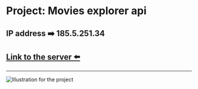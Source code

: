 # **Project: Movies explorer api**

## IP address ➡️ 185.5.251.34

## [Link to the server ⬅️](https://api.film-explorer.nomoredomains.rocks/)

---

![Illustration for the project](https://moviestart.ru/wp-content/uploads/2020/12/image-21-02-20-08-02.jpg)
